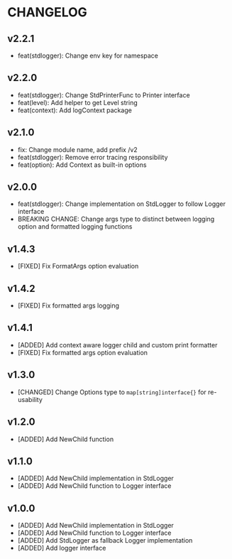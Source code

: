 # CHANGELOG

## v2.2.1

- feat(stdlogger): Change env key for namespace

## v2.2.0

- feat(stdlogger): Change StdPrinterFunc to Printer interface
- feat(level): Add helper to get Level string
- feat(context): Add logContext package

## v2.1.0

- fix: Change module name, add prefix /v2
- feat(stdlogger): Remove error tracing responsibility
- feat(option): Add Context as built-in options

## v2.0.0

- feat(stdlogger): Change implementation on StdLogger to follow Logger interface
- BREAKING CHANGE: Change args type to distinct between logging option and formatted logging functions

## v1.4.3

- [FIXED] Fix FormatArgs option evaluation

## v1.4.2

- [FIXED] Fix formatted args logging

## v1.4.1

- [ADDED] Add context aware logger child and custom print formatter
- [FIXED] Fix formatted args option evaluation

## v1.3.0

- [CHANGED] Change Options type to `map[string]interface{}` for re-usability

## v1.2.0

- [ADDED] Add NewChild function

## v1.1.0

- [ADDED] Add NewChild implementation in StdLogger
- [ADDED] Add NewChild function to Logger interface

## v1.0.0

- [ADDED] Add NewChild implementation in StdLogger
- [ADDED] Add NewChild function to Logger interface
- [ADDED] Add StdLogger as fallback Logger implementation
- [ADDED] Add logger interface

